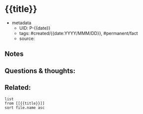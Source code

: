# {{title}}

- metadata
	- UID: P-{{date}}
	- tags: #created/{{date:YYYY/MMM/DD}}, #permanent/fact 
	- source: 

## Notes


## Questions & thoughts:

## Related:
```dataview
list
from [[{{title}}]]
sort file.name asc
```
